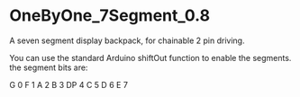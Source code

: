# OneByOne_7Segment_0.8
A seven segment display backpack, for chainable 2 pin driving.

You can use the standard Arduino shiftOut function to enable the segments.
the segment bits are: 

G  0
F  1
A  2
B  3
DP 4
C  5
D  6
E  7

